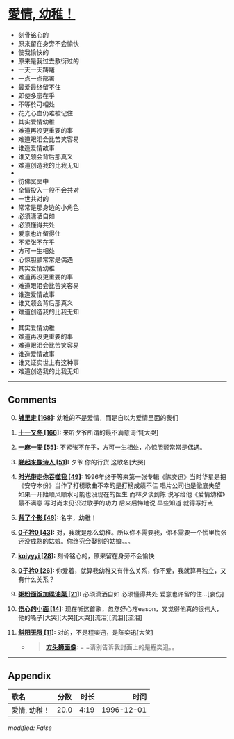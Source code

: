 # [愛情, 幼稚！](https://music.163.com/song?id=25837794)

* 刻骨铭心的
* 原来留在身旁不会愉快
* 使我愉快的
* 原来是我过去敷衍过的
* 一天一天踌躇
* 一点一点部署
* 最爱最终留不住
* 即使多麽在乎
* 不等於可相处
* 花光心血仍难被记住
* 其实爱情幼稚
* 难道再没更重要的事
* 难道眼泪会比苦笑容易
* 谁造爱情故事
* 谁又领会背后那真义
* 难道创造我的比我无知
* 
* 彷佛冥冥中
* 全情投入一般不会共对
* 一世共对的
* 常常是那身边的小角色
* 必须潇洒自如
* 必须懂得共处
* 爱意也许留得住
* 不紧张不在乎
* 方可一生相处
* 心惊胆颤常常是偶遇
* 其实爱情幼稚
* 难道再没更重要的事
* 难道眼泪会比苦笑容易
* 谁造爱情故事
* 谁又领会背后那真义
* 难道创造我的比我无知
* 
* 其实爱情幼稚
* 难道再没更重要的事
* 难道眼泪会比苦笑容易
* 谁造爱情故事
* 谁又证实世上有这种事
* 难道创造我的比我无知


---

## Comments
0. **[墟里走 \[168\]](https://music.163.com/#/user/home?id=47196379):** 幼稚的不是爱情，而是自以为爱情里面的我们

1. **[十一又冬 \[166\]](https://music.163.com/#/user/home?id=3274268):** 来听夕爷所谓的最不满意词作[大哭]

2. **[一麻一麦 \[55\]](https://music.163.com/#/user/home?id=41198193):** 不紧张不在乎，方可一生相处，心惊胆颤常常是偶遇。

3. **[睇起来像诗人 \[51\]](https://music.163.com/#/user/home?id=18244427):** 夕爷 你的行货 这歌名[大哭]

4. **[时光带走你吞噬我 \[49\]](https://music.163.com/#/user/home?id=50219194):** 1996年终于等来第一张专辑《陈奕迅》当时华星是把《安守本份》当作了打榜歌曲不幸的是打榜成绩不佳 唱片公司也是徹底失望 如果一开始顺风顺水可能也没现在的医生 而林夕谈到陈 说写给他《爱情幼稚》最不满意 写时尚未见识过歌手的功力 后来后悔地说 早些知道 就得写好点 

5. **[背了个影 \[46\]](https://music.163.com/#/user/home?id=26852587):** 名字，幼稚！

6. **[0子衿0 \[43\]](https://music.163.com/#/user/home?id=64695820):** 对，我就是那么幼稚。所以你不需要我，你不需要一个慌里慌张还没成熟的姑娘。你终究会娶别的姑娘。。。

7. **[koiyyyi \[28\]](https://music.163.com/#/user/home?id=61838111):** 刻骨铭心的，原来留在身旁不会愉快

8. **[0子衿0 \[26\]](https://music.163.com/#/user/home?id=64695820):** 你爱着，就算我幼稚又有什么关系，你不爱，我就算再独立，又有什么关系？

9. **[粥粉面饭加碟油菜 \[21\]](https://music.163.com/#/user/home?id=35224048):** 必须潇洒自如必须懂得共处爱意也许留的住…[哀伤]

10. **[伤心的小面 \[14\]](https://music.163.com/#/user/home?id=961985):** 现在听这首歌，忽然好心疼eason，又觉得他真的很伟大，他的嗓子[大哭][大哭][大哭][流泪][流泪][流泪]

11. **[斜阳无限 \[11\]](https://music.163.com/#/user/home?id=5610511):** 对的，不是程奕迅，是陈奕迅[大笑]
	* > **[方头狮面像](https://music.163.com/#/user/home?id=64711219):** = =请别告诉我封面上的是程奕迅。。



---

## Appendix

|歌名|分数|时长|时间|
|:---|:---:|---:|---:|
|愛情, 幼稚！|20.0|4:19|1996-12-01

*modified: False*